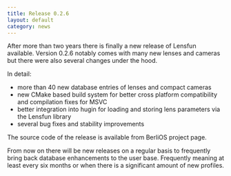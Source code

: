 ```yaml
---
title: Release 0.2.6
layout: default
category: news
---
```


After more than two years there is finally a new release of Lensfun available. Version 0.2.6 notably comes with many new lenses and cameras but there were also several changes under the hood.

In detail:

* more than 40 new database entries of lenses and compact cameras
* new CMake based build system for better cross platform compatibility and compilation fixes for MSVC
* better integration into hugin for loading and storing lens parameters via the Lensfun library
* several bug fixes and stability improvements

The source code of the release is available from BerliOS project page.

From now on there will be new releases on a regular basis to frequently bring back database enhancements to the user base. Frequently meaning at least every six months or when there is a significant amount of new profiles. 
